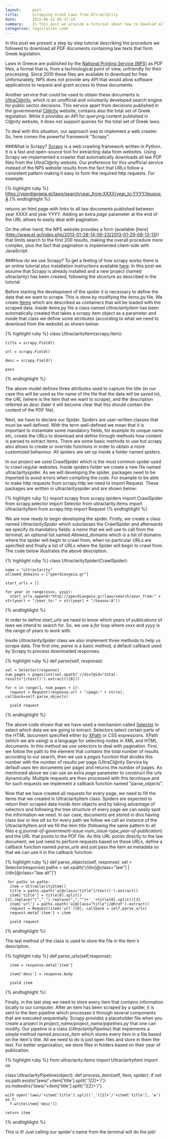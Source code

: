 ```yaml
---
layout:     post
title:      Scrapying Greek Laws from UltraCl@rity
date:       2015-06-22 00:37:19
summary:    In this post we provide a tutorial about how to downlad all Greek laws from the unofficial UltraCl@rity service, using the popular open source framework Scrapy.
categories: legislation code
---
```


In this post we present a step by step tutorial describing the procedure we followed to download all PDF documents containing law texts that form Greek legislation.

Laws in Greece are published by the [National Printing Service (NPS)](http://www.et.gr) as PDF files, a format that is, from a technological point of view, unfriendly for their processing. Since 2010 these files are available to download for free. Unfortunately, NPS does not provide any API that would allow software applications to request and grant access to these documents.

Another service that could be used to obtain these documents is [UltraCl@rity](https://yperdiavgeia.gr/), which is an unofficial and voluntarily developed search engine for public sector decisions. This service apart from decisions published in the governmental [Cl@rity](https://diavgeia.gov.gr/) website, contains also the total set of Greek legislation. While it provides an API for querying content published in Cl@rity website, it does not support queries for the total set of Greek laws. 

To deal with this situation, our approach was to implement a web crawler. So, here comes the powerful framework "Scrapy".

###What is Scrapy?
[Scrapy](http://scrapy.org/) is a web crawling framework written in Python. It is a fast and open-source tool for extracting data from websites. Using Scrapy we implemented a crawler that automatically downloads all law PDF files from the UltraCl@rity website. Our preference for this unofficial service instead of the NPS website results from the fact that URLs follow a consistent pattern making it easy to form the required http requests. 
For example:

{% highlight ruby %}
https://yperdiavgeia.gr/laws/search/year_from:XXXX/year_to:YYYY/teuxos:A
{% endhighlight %}

returns an html page with links to all law documents published between year XXXX and year YYYY. Adding an extra *page* parameter at the end of the URL allows to easily deal with pagination.

On the other hand, the NPS website provides a form (available [here] (http://www.et.gr/index.php/2013-01-28-14-06-23/2013-01-29-08-13-13)) that limits search to the first 200 results, making the overall procedure more complex, plus the fact that pagination is implemented client-side with JavaScript.

###How do we use Scrapy?
To get a feeling of how scrapy works there is an online tutorial plus installation instructions available [here](http://doc.scrapy.org/en/0.24/). In this post we assume that Scrapy is already installed and a new project (named ultraclarity) has been created, following the structure as described in the tutorial. 

Before starting the development of the spider it is necessary to define the data that we want to scrape. This is done by modifying the *items.py* file. We create [Items](http://doc.scrapy.org/en/0.24/topics/items.html) which are described as containers that will be loaded with the scraped data. Inside items.py file a class named *UltraclarityItem* has been automatically created that takes a scrapy item object as a parameter and inside that class we define some atrributes (according to what we need to download from the website) as shown below:
 
{% highlight ruby %}
class UltraclarityItem(scrapy.Item):

    title = scrapy.Field()
    
    url = scrapy.Field()
    
    desc = scrapy.Field()
    
    pass
{% endhighlight %}

The above model defines three attributes used to capture the *title* (in our case this will be used as the name of the file that the data will be saved to), the *URL* (where is the item that we want to scrape), and the description referred as *desc* (later it will become clear that this should contain the content of the PDF file). 

Next, we have to declare our Spider. Spiders are user-written classes that must be well defined. With the term well-defined we mean that it is important to instantiate some mandatory fields, for example its unique name etc, create the URLs to download and define through methods how content is parsed to extract items. There are some basic methods to use but scrapy also allows to create or override functions in order to obtain a more customized behaviour. All spiders are set up inside a folder named *spiders*.

In our project we used CrawlSpider which is the most common spider used to crawl regular websites. Inside spiders folder we create a new file named ultraclarityspider.
As we will developing the spider, packages need to be imported to avoid errors when compiling the code. For example to be able to make http requests from scrapy.http we need to import Request. These packages are written in ultraclarityspider and are shown below:

{% highlight ruby %}
import scrapy
from scrapy.spiders import CrawlSpider
from scrapy.selector    import Selector
from ultraclarity.items import UltraclarityItem
from scrapy.http    import Request
{% endhighlight %}

We are now ready to begin developing the spider. Firstly, we create a class named *UltraclaritySpider* which subclasses the CrawlSpider and afterwards we specify its mandatory fields: a *name* that we will use to call from the terminal, an optional list named *Allowed_domains* which is a list of domains where the spider will begin to crawl from, when no particular URLs are specified and finally a list of URLs where the Spider will begin to crawl from. The code below illustrates the above description.

{% highlight ruby %}
class UltraclaritySpider(CrawlSpider):

    name = "ultraclarity"
    allowed_domains = ["yperdiavgeia.gr"]
    
    start_urls = []
    
    for year in range(xxxx, yyyy):
	  start_urls.append("http://yperdiavgeia.gr/laws/search/year_from:" + str(year) + "/year_to:" + str(year) + "/teuxos:A"))
{% endhighlight %}

In order to define *start_urls* we need to know which years of publications of laws we intend to search for. So, we use a *for* loop where *xxxx* and *yyyy* is the range of years to work with. 

Inside *UltraclaritySpider* class we also implement three methods to help us scrape data. The first one, *parse* is a basic method, a default callback used by Scrapy to process downloaded responses. 

{% highlight ruby %}
def parse(self, response):

    sel = Selector(response)
    num_pages = pages(int(sel.xpath('//div[@id="total-results"]/text()').extract()[0]))

    for n in range(1, num_pages + 1):
	  request = Request(response.url + "/page:" + str(n), callback=self.parse_objects)
	  
	  yield request
{% endhighlight %}

The above code shows that we have used a mechanism called [Selector](http://doc.scrapy.org/en/0.24/topics/selectors.html) to select which data we are going to extract. Selectors select certain parts of the HTML document specified either by [XPath](http://www.w3.org/TR/xpath/) or CSS expressions. XPath (which we are using) is a language for selecting nodes in XML and HTML documents. In this method we use selectors to deal with pagination. First, we follow the path to the element that contains the total number of results according to our search, then we use a *pages* function that divides this number with the number of results per page (UltraCl@rity Service by default uses ten documents per page) and returns the number of pages. As mentioned above we can use an extra *page* parameter to construct the urls dynamically. Multiple requests are then processed with this tecnhique and for such requests we implement a callback function named "parse_objects". 

Now that we have created all requests for every page, we need to fill the items that we created in UltraclarityItem class. Spiders are expected to return their scraped data inside *item* objects and by taking advantage of selectors and following the tree structure of every page we can easily spot the information we need. In our case, documents are stored in divs having class *law* or *law alt* so for every path we follow we call an instance of the UltraclarityItem and we fill the item title (following the same pattern to all files e.g *journal-of-government-issue-num\_issue-type\_year-of-publication*) and the URL that points to the PDF file. As this URL points directly to the law document, we just need to perform requests based on these URLs, define a callback function named *parse_urls* and just pass the item as metadata so that we can use it in the callback function:

{% highlight ruby %}
 def parse_objects(self, response):
     sel = Selector(response)
     paths = sel.xpath('//div[@class="law"] | //div[@class="law alt"]')
     
     for paths in paths:
	  item = UltraClarityItem()
	  title = paths.xpath('a[@class="title"]/text()').extract()
	  item['title'] = title[0].split()[2].replace("/","_").replace(",","")+'_'+title[0].split()[3]
	  item['url'] = paths.xpath('a[@class="title"]/@href').extract()
	  request = Request(item['url'][0], callback = self.parse_urls)
	  request.meta['item'] = item
	  
	  yield request
{% endhighlight %}

The last method of the class is used to store the file in the item's description.

{% highlight ruby %}
def parse_urls(self,response):

      item = response.meta['item']
      
      item['desc'] = response.body
      
      yield item
{% endhighlight %}

Finally, in the last step we need to store every item that contains information locally to our computer. After an item has been scraped by a spider, it is sent to the item pipeline which processes it through several components that are executed sequentially. Scrapy provides a placeholder file when you create a project in *project_name/project_name/pipelines.py* that one can modify. Our pipeline is a class (*UltraclarityPipeline*) that implements a simple method named *process_item* which stores every item in a file based on the item's title. All we need to do is just open files and store in them the text. For better organisation, we store files in folders based on their year of publication.

{% highlight ruby %}
from ultraclarity.items import UltraclarityItem
import os

class UltraclarityPipeline(object):
    def process_item(self, item, spider):
	  if not os.path.exists('laws/'+item['title'].split('_')[2]+'/'):
	    os.makedirs('laws/'+item['title'].split('_')[2]+'/')
	
    with open('laws/'+item['title'].split('_')[2]+'/'+item['title'], 'w') as f:
	  f.write(item['desc'])
		      
    return item
{% endhighlight %}

This is it! Just calling our spider's name from the terminal will do the job!
